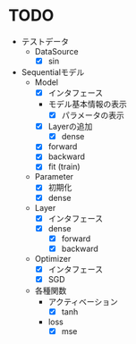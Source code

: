 # TODO
- テストデータ
	- DataSource
		- [x] sin
- Sequentialモデル
	- Model
		- [x] インタフェース
		- モデル基本情報の表示
			- [x] パラメータの表示
		- [x] Layerの追加
			- [x] dense
		- [x] forward
		- [x] backward
		- [x] fit (train)
	- Parameter
		- [x] 初期化
		- [x] dense
	- Layer
		- [x] インタフェース
		- [x] dense
			- [x] forward
			- [x] backward
	- Optimizer
		- [x] インタフェース
		- [x] SGD
	- 各種関数
		- アクティベーション
			- [x] tanh
		- loss
			- [x] mse
